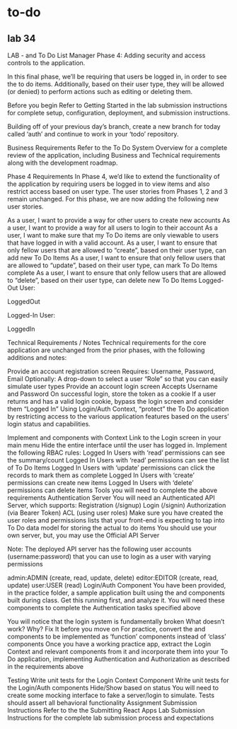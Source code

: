 # to-do


## lab 34

LAB - <Login /> and <Auth />
To Do List Manager Phase 4: Adding security and access controls to the application.

In this final phase, we’ll be requiring that users be logged in, in order to see the to do items. Additionally, based on their user type, they will be allowed (or denied) to perform actions such as editing or deleting them.

Before you begin
Refer to Getting Started in the lab submission instructions for complete setup, configuration, deployment, and submission instructions.

Building off of your previous day’s branch, create a new branch for today called ‘auth’ and continue to work in your ‘todo’ repository.

Business Requirements
Refer to the To Do System Overview for a complete review of the application, including Business and Technical requirements along with the development roadmap.

Phase 4 Requirements
In Phase 4, we’d like to extend the functionality of the application by requiring users be logged in to view items and also restrict access based on user type. The user stories from Phases 1, 2 and 3 remain unchanged. For this phase, we are now adding the following new user stories.

As a user, I want to provide a way for other users to create new accounts
As a user, I want to provide a way for all users to login to their account
As a user, I want to make sure that my To Do items are only viewable to users that have logged in with a valid account.
As a user, I want to ensure that only fellow users that are allowed to “create”, based on their user type, can add new To Do Items
As a user, I want to ensure that only fellow users that are allowed to “update”, based on their user type, can mark To Do Items complete
As a user, I want to ensure that only fellow users that are allowed to “delete”, based on their user type, can delete new To Do Items
Logged-Out User:

LoggedOut

Logged-In User:

LoggedIn

Technical Requirements / Notes
Technical requirements for the core application are unchanged from the prior phases, with the following additions and notes:

Provide an account registration screen
Requires: Username, Password, Email
Optionally: A drop-down to select a user “Role” so that you can easily simulate user types
Provide an account login screen
Accepts Username and Password
On successful login, store the token as a cookie
If a user returns and has a valid login cookie, bypass the login screen and consider them “Logged In”
Using Login/Auth Context, “protect” the To Do application by restricting access to the various application features based on the users’ login status and capabilities.

Implement <Login /> and <Auth /> components with Context
Link to the Login screen in your main menu
Hide the entire interface until the user has logged in.
Implement the following RBAC rules:
Logged In Users with ‘read’ permissions can see the summary/count
Logged In Users with ‘read’ permissions can see the list of To Do Items
Logged In Users with ‘update’ permissions can click the records to mark them as complete
Logged In Users with ‘create’ permissions can create new items
Logged In Users with ‘delete’ permissions can delete items
Tools you will need to complete the above requirements
Authentication Server
You will need an Authenticated API Server, which supports:
Registration (/signup)
Login (/signin)
Authorization (via Bearer Token)
ACL (using user roles)
Make sure you have created the user roles and permissions lists that your front-end is expecting to tap into
To Do data model for storing the actual to do items
You should use your own server, but, you may use the Official API Server

Note: The deployed API server has the following user accounts (username:password) that you can use to login as a user with varying permissions

admin:ADMIN (create, read, update, delete)
editor:EDITOR (create, read, update)
user:USER (read)
Login/Auth Component
You have been provided, in the practice folder, a sample application built using the <Login /> and <Auth /> components built during class. Get this running first, and analyze it. You will need these components to complete the Authentication tasks specified above

You will notice that the login system is fundamentally broken
What doesn’t work? Why?
Fix It before you move on
For practice, convert the <Login />and<Auth /> components to be implemented as ‘function’ components instead of ‘class’ components
Once you have a working practice app, extract the Login Context and relevant components from it and incorporate them into your To Do application, implementing Authentication and Authorization as described in the requirements above

Testing
Write unit tests for the Login Context Component
Write unit tests for the Login/Auth components
Hide/Show based on status
You will need to create some mocking interface to fake a server/login to simulate.
Tests should assert all behavioral functionality
Assignment Submission Instructions
Refer to the the Submitting React Apps Lab Submission Instructions for the complete lab submission process and expectations